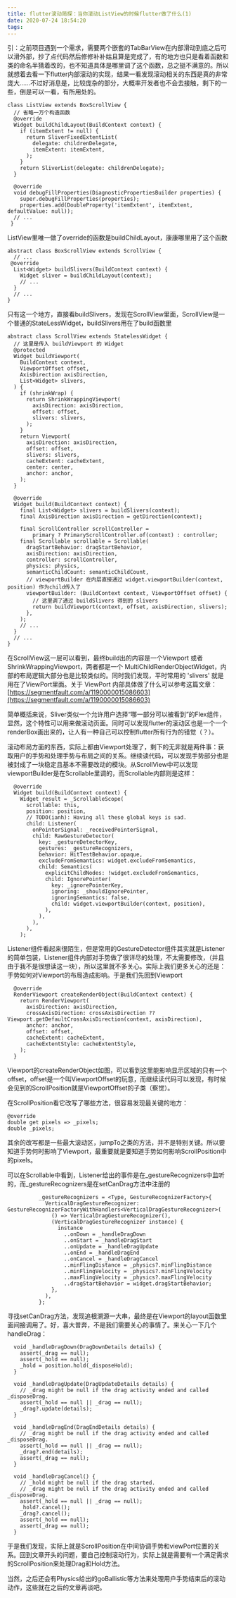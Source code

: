 ```yaml
---
title: flutter滚动简探：当你滚动ListView的时候flutter做了什么(1)
date: 2020-07-24 18:54:20
tags:
---
```

引：之前项目遇到一个需求，需要两个嵌套的TabBarView在内部滑动到底之后可以滑外部，抄了点代码然后修修补补姑且算是完成了，有的地方也只是看着函数和类的命名半猜着改的，也不知道具体是哪里调了这个函数，总之挺不满意的。所以就想着去看一下flutter内部滚动的实现，结果一看发现滚动相关的东西是真的非常庞大……不过好消息是，比较庞杂的部分，大概率开发者也不会去接触，剩下的一些，倒是可以一看，有所用处的。

```
class ListView extends BoxScrollView {
  // 省略一万个构造函数
  @override
  Widget buildChildLayout(BuildContext context) {
    if (itemExtent != null) {
      return SliverFixedExtentList(
        delegate: childrenDelegate,
        itemExtent: itemExtent,
      );
    }
    return SliverList(delegate: childrenDelegate);
  }

  @override
  void debugFillProperties(DiagnosticPropertiesBuilder properties) {
    super.debugFillProperties(properties);
    properties.add(DoubleProperty('itemExtent', itemExtent, defaultValue: null));
  // ...
 }
```

ListView里唯一做了override的函数是buildChildLayout，康康哪里用了这个函数

```
abstract class BoxScrollView extends ScrollView {
  // ...
 @override
  List<Widget> buildSlivers(BuildContext context) {
    Widget sliver = buildChildLayout(context);
    // ...
  }
  // ...
}
```

只有这一个地方，直接看buildSlivers，发现在ScrollView里面，ScrollView是一个普通的StateLessWidget，buildSlivers用在了build函数里

```
abstract class ScrollView extends StatelessWidget {
  // 这里是传入 buildViewport 的 Widget
  @protected
  Widget buildViewport(
    BuildContext context,
    ViewportOffset offset,
    AxisDirection axisDirection,
    List<Widget> slivers,
  ) {
    if (shrinkWrap) {
      return ShrinkWrappingViewport(
        axisDirection: axisDirection,
        offset: offset,
        slivers: slivers,
      );
    }
    return Viewport(
      axisDirection: axisDirection,
      offset: offset,
      slivers: slivers,
      cacheExtent: cacheExtent,
      center: center,
      anchor: anchor,
    );
  }

  @override
  Widget build(BuildContext context) {
    final List<Widget> slivers = buildSlivers(context);
    final AxisDirection axisDirection = getDirection(context);

    final ScrollController scrollController =
        primary ? PrimaryScrollController.of(context) : controller;
    final Scrollable scrollable = Scrollable(
      dragStartBehavior: dragStartBehavior,
      axisDirection: axisDirection,
      controller: scrollController,
      physics: physics,
      semanticChildCount: semanticChildCount,
      // viewportBuilder 在内层直接通过 widget.viewportBuilder(context, position) 作为child传入了
      viewportBuilder: (BuildContext context, ViewportOffset offset) {
        // 这里调了通过 buildSlivers 得到的 slivers
        return buildViewport(context, offset, axisDirection, slivers);
      },
    );
    // ...
  }
  // ...
}
```

在ScrollView这一层可以看到，最终build出的内容是一个Viewport 或者 ShrinkWrappingViewport，两者都是一个 MultiChildRenderObjectWidget，内部的布局逻辑大部分也是比较类似的。同时我们发现，平时常用的 'slivers' 就是用在了ViewPort里面。关于 ViewPort 内部具体做了什么可以参考这篇文章：
[https://segmentfault.com/a/1190000015086603](https://segmentfault.com/a/1190000015086603)

简单概括来说，Sliver类似一个允许用户选择“哪一部分可以被看到”的Flex组件，显然，这个特性可以用来做滚动页面。同时可以发现flutter的滚动区也是一个一个renderBox画出来的，让人有一种自己可以控制flutter所有行为的错觉（？）。

滚动布局方面的东西，实际上都由Viewport处理了，剩下的无非就是两件事：获取用户的手势和处理手势与布局之间的关系。继续读代码，可以发现手势部分也是被封成了一块稳定且基本不需要改动的模块。从ScrollView中可以发现viewportBuilder是在Scrollable里调的，而Scrollable内部则是这样：
```
  @override
  Widget build(BuildContext context) {
    Widget result = _ScrollableScope(
      scrollable: this,
      position: position,
      // TODO(ianh): Having all these global keys is sad.
      child: Listener(
        onPointerSignal: _receivedPointerSignal,
        child: RawGestureDetector(
          key: _gestureDetectorKey,
          gestures: _gestureRecognizers,
          behavior: HitTestBehavior.opaque,
          excludeFromSemantics: widget.excludeFromSemantics,
          child: Semantics(
            explicitChildNodes: !widget.excludeFromSemantics,
            child: IgnorePointer(
              key: _ignorePointerKey,
              ignoring: _shouldIgnorePointer,
              ignoringSemantics: false,
              child: widget.viewportBuilder(context, position),
            ),
          ),
        ),
      ),
    );
```
Listener组件看起来很陌生，但是常用的GestureDetector组件其实就是Listener的简单包装，Listener组件内部对手势做了很详尽的处理，不太需要修改，（并且由于我不是很想读这一块），所以这里就不多关心。实际上我们更多关心的还是：手势如何对Viewport的布局造成影响。于是我们先回到Viewport
```
  @override
  RenderViewport createRenderObject(BuildContext context) {
    return RenderViewport(
      axisDirection: axisDirection,
      crossAxisDirection: crossAxisDirection ?? Viewport.getDefaultCrossAxisDirection(context, axisDirection),
      anchor: anchor,
      offset: offset,
      cacheExtent: cacheExtent,
      cacheExtentStyle: cacheExtentStyle,
    );
  }
```
Viewport的createRenderObject如图，可以看到这里能影响显示区域的只有一个offset，offset是一个叫ViewportOffset的玩意，而继续读代码可以发现，有时候会见到的ScrollPosition就是ViewportOffset的子类（察觉）。

在ScrollPosition看它改写了哪些方法，很容易发现最关键的地方：
```
@override
double get pixels => _pixels;
double _pixels;
```
其余的改写都是一些最大滚动区，jumpTo之类的方法，并不是特别关键。所以要知道手势何时影响了Viewport，最重要就是要知道手势如何影响ScrollPosition中的pixels。

可以在Scrollable中看到，Listener给出的事件是在_gestureRecognizers中监听的，而_gestureRecognizers是在setCanDrag方法中注册的
```
          _gestureRecognizers = <Type, GestureRecognizerFactory>{
            VerticalDragGestureRecognizer: GestureRecognizerFactoryWithHandlers<VerticalDragGestureRecognizer>(
              () => VerticalDragGestureRecognizer(),
              (VerticalDragGestureRecognizer instance) {
                instance
                  ..onDown = _handleDragDown
                  ..onStart = _handleDragStart
                  ..onUpdate = _handleDragUpdate
                  ..onEnd = _handleDragEnd
                  ..onCancel = _handleDragCancel
                  ..minFlingDistance = _physics?.minFlingDistance
                  ..minFlingVelocity = _physics?.minFlingVelocity
                  ..maxFlingVelocity = _physics?.maxFlingVelocity
                  ..dragStartBehavior = widget.dragStartBehavior;
              },
            ),
          };
```
寻找setCanDrag方法，发现追根溯源一大串，最终是在Viewport的layout函数里面间接调用了。好，喜大普奔，不是我们需要关心的事情了。来关心一下几个handleDrag：

```
  void _handleDragDown(DragDownDetails details) {
    assert(_drag == null);
    assert(_hold == null);
    _hold = position.hold(_disposeHold);
  }

  void _handleDragUpdate(DragUpdateDetails details) {
    // _drag might be null if the drag activity ended and called _disposeDrag.
    assert(_hold == null || _drag == null);
    _drag?.update(details);
  }

  void _handleDragEnd(DragEndDetails details) {
    // _drag might be null if the drag activity ended and called _disposeDrag.
    assert(_hold == null || _drag == null);
    _drag?.end(details);
    assert(_drag == null);
  }

  void _handleDragCancel() {
    // _hold might be null if the drag started.
    // _drag might be null if the drag activity ended and called _disposeDrag.
    assert(_hold == null || _drag == null);
    _hold?.cancel();
    _drag?.cancel();
    assert(_hold == null);
    assert(_drag == null);
  }
```

于是我们发现，实际上就是ScrollPosition在中间协调手势和viewPort位置的关系。回到文章开头的问题，要自己控制滚动行为，实际上就是需要有一个满足需求的ScrollPosition来处理Drag和Hold方法。

当然，之后还会有Physics给出的goBallistic等方法来处理用户手势结束后的滚动动作，这些就在之后的文章再谈吧。